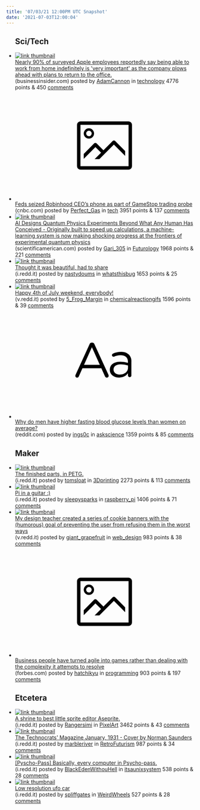 ```yaml
---
title: '07/03/21 12:00PM UTC Snapshot'
date: '2021-07-03T12:00:04'
---
```

<ul>
<h2>Sci/Tech</h2>

<li><a href='https://www.businessinsider.com/90-of-surveyed-apple-workers-reportedly-want-indefinite-remote-work-2021-7'><img src='https://b.thumbs.redditmedia.com/VRrYb8aMVTgm-iw51G2aTtgKo6reAqhlRRV3mQcePgE.jpg' alt='link thumbnail'></a><div><div class='linkTitle'><a href='https://www.businessinsider.com/90-of-surveyed-apple-workers-reportedly-want-indefinite-remote-work-2021-7'>Nearly 90% of surveyed Apple employees reportedly say being able to work from home indefinitely is 'very important' as the company plows ahead with plans to return to the office.</a></div>(businessinsider.com) posted by <a href='https://www.reddit.com/user/AdamCannon'>AdamCannon</a> in <a href='https://www.reddit.com/r/technology'>technology</a> 4776 points & 450 <a href='https://www.reddit.com/r/technology/comments/ocg239/nearly_90_of_surveyed_apple_employees_reportedly/'>comments</a></div></li>

<li><a href='https://www.cnbc.com/2021/07/01/feds-seized-robinhood-ceos-phone-as-part-of-gamestop-trading-probe.html'><svg version='1.1' viewBox='-34 -14 104 64' preserveAspectRatio='xMidYMid meet' xmlns='http://www.w3.org/2000/svg' xmlns:xlink='http://www.w3.org/1999/xlink'>
    <title>link thumbnail</title>
    <path d='M32,4H4A2,2,0,0,0,2,6V30a2,2,0,0,0,2,2H32a2,2,0,0,0,2-2V6A2,2,0,0,0,32,4ZM4,30V6H32V30Z'></path>
    <path d='M8.92,14a3,3,0,1,0-3-3A3,3,0,0,0,8.92,14Zm0-4.6A1.6,1.6,0,1,1,7.33,11,1.6,1.6,0,0,1,8.92,9.41Z'></path>
    <path d='M22.78,15.37l-5.4,5.4-4-4a1,1,0,0,0-1.41,0L5.92,22.9v2.83l6.79-6.79L16,22.18l-3.75,3.75H15l8.45-8.45L30,24V21.18l-5.81-5.81A1,1,0,0,0,22.78,15.37Z'></path>
    </svg></a><div><div class='linkTitle'><a href='https://www.cnbc.com/2021/07/01/feds-seized-robinhood-ceos-phone-as-part-of-gamestop-trading-probe.html'>Feds seized Robinhood CEO’s phone as part of GameStop trading probe</a></div>(cnbc.com) posted by <a href='https://www.reddit.com/user/Perfect_Gas'>Perfect_Gas</a> in <a href='https://www.reddit.com/r/tech'>tech</a> 3951 points & 137 <a href='https://www.reddit.com/r/tech/comments/ocn618/feds_seized_robinhood_ceos_phone_as_part_of/'>comments</a></div></li>

<li><a href='https://www.scientificamerican.com/article/ai-designs-quantum-physics-experiments-beyond-what-any-human-has-conceived/'><img src='https://b.thumbs.redditmedia.com/OM4sbW2PX-HGcWncKV7IyV94PbBylLO8nX_WSBOo2cs.jpg' alt='link thumbnail'></a><div><div class='linkTitle'><a href='https://www.scientificamerican.com/article/ai-designs-quantum-physics-experiments-beyond-what-any-human-has-conceived/'>AI Designs Quantum Physics Experiments Beyond What Any Human Has Conceived - Originally built to speed up calculations, a machine-learning system is now making shocking progress at the frontiers of experimental quantum physics</a></div>(scientificamerican.com) posted by <a href='https://www.reddit.com/user/Gari_305'>Gari_305</a> in <a href='https://www.reddit.com/r/Futurology'>Futurology</a> 1968 points & 221 <a href='https://www.reddit.com/r/Futurology/comments/oc9n1n/ai_designs_quantum_physics_experiments_beyond/'>comments</a></div></li>

<li><a href='https://i.redd.it/d6s6h62u7w871.jpg'><img src='https://b.thumbs.redditmedia.com/rI58FZmZrHHfcqjGOgfKQPNEItFv-gLwsgg-hlLJYGE.jpg' alt='link thumbnail'></a><div><div class='linkTitle'><a href='https://i.redd.it/d6s6h62u7w871.jpg'>Thought it was beautiful, had to share</a></div>(i.redd.it) posted by <a href='https://www.reddit.com/user/nastydoums'>nastydoums</a> in <a href='https://www.reddit.com/r/whatsthisbug'>whatsthisbug</a> 1653 points & 25 <a href='https://www.reddit.com/r/whatsthisbug/comments/ocnciy/thought_it_was_beautiful_had_to_share/'>comments</a></div></li>

<li><a href='https://v.redd.it/zwyqw4t22v871'><img src='https://b.thumbs.redditmedia.com/c4A_4OlC0Y86cRzQCfyyjK9UYATdKD89tVzsV-wm-8o.jpg' alt='link thumbnail'></a><div><div class='linkTitle'><a href='https://v.redd.it/zwyqw4t22v871'>Happy 4th of July weekend, everybody!</a></div>(v.redd.it) posted by <a href='https://www.reddit.com/user/5_Frog_Margin'>5_Frog_Margin</a> in <a href='https://www.reddit.com/r/chemicalreactiongifs'>chemicalreactiongifs</a> 1596 points & 39 <a href='https://www.reddit.com/r/chemicalreactiongifs/comments/ocixh3/happy_4th_of_july_weekend_everybody/'>comments</a></div></li>

<li><a href='https://www.reddit.com/r/askscience/comments/ocm5yn/why_do_men_have_higher_fasting_blood_glucose/'><svg version='1.1' viewBox='-34 -12 104 64' preserveAspectRatio='xMidYMid slice' xmlns='http://www.w3.org/2000/svg' xmlns:xlink='http://www.w3.org/1999/xlink'>
    <title>text link thumbnail</title>
    <path d='M12.19,8.84a1.45,1.45,0,0,0-1.4-1h-.12a1.46,1.46,0,0,0-1.42,1L1.14,26.56a1.29,1.29,0,0,0-.14.59,1,1,0,0,0,1,1,1.12,1.12,0,0,0,1.08-.77l2.08-4.65h11l2.08,4.59a1.24,1.24,0,0,0,1.12.83,1.08,1.08,0,0,0,1.08-1.08,1.64,1.64,0,0,0-.14-.57ZM6.08,20.71l4.59-10.22,4.6,10.22Z'>
    </path>
    <path d='M32.24,14.78A6.35,6.35,0,0,0,27.6,13.2a11.36,11.36,0,0,0-4.7,1,1,1,0,0,0-.58.89,1,1,0,0,0,.94.92,1.23,1.23,0,0,0,.39-.08,8.87,8.87,0,0,1,3.72-.81c2.7,0,4.28,1.33,4.28,3.92v.5a15.29,15.29,0,0,0-4.42-.61c-3.64,0-6.14,1.61-6.14,4.64v.05c0,2.95,2.7,4.48,5.37,4.48a6.29,6.29,0,0,0,5.19-2.48V26.9a1,1,0,0,0,1,1,1,1,0,0,0,1-1.06V19A5.71,5.71,0,0,0,32.24,14.78Zm-.56,7.7c0,2.28-2.17,3.89-4.81,3.89-1.94,0-3.61-1.06-3.61-2.86v-.06c0-1.8,1.5-3,4.2-3a15.2,15.2,0,0,1,4.22.61Z'>
    </path>
    </svg></a><div><div class='linkTitle'><a href='https://www.reddit.com/r/askscience/comments/ocm5yn/why_do_men_have_higher_fasting_blood_glucose/'>Why do men have higher fasting blood glucose levels than women on average?</a></div>(reddit.com) posted by <a href='https://www.reddit.com/user/ings0c'>ings0c</a> in <a href='https://www.reddit.com/r/askscience'>askscience</a> 1359 points & 85 <a href='https://www.reddit.com/r/askscience/comments/ocm5yn/why_do_men_have_higher_fasting_blood_glucose/'>comments</a></div></li>

<h2>Maker</h2>

<li><a href='https://i.redd.it/c7f4e7nqpt871.jpg'><img src='https://a.thumbs.redditmedia.com/AJoGyiRKZmePmoq7xrCA5S_K10AurjVFFNnz1WBxre8.jpg' alt='link thumbnail'></a><div><div class='linkTitle'><a href='https://i.redd.it/c7f4e7nqpt871.jpg'>The finished parts, in PETG.</a></div>(i.redd.it) posted by <a href='https://www.reddit.com/user/tomsloat'>tomsloat</a> in <a href='https://www.reddit.com/r/3Dprinting'>3Dprinting</a> 2273 points & 113 <a href='https://www.reddit.com/r/3Dprinting/comments/ocdam9/the_finished_parts_in_petg/'>comments</a></div></li>

<li><a href='https://i.redd.it/8mmtn6lg8u871.jpg'><img src='https://b.thumbs.redditmedia.com/D9hk9qisInPlXEmuGMjPhleOqYhxQ1rpL4U-DKNAQaw.jpg' alt='link thumbnail'></a><div><div class='linkTitle'><a href='https://i.redd.it/8mmtn6lg8u871.jpg'>Pi in a guitar :)</a></div>(i.redd.it) posted by <a href='https://www.reddit.com/user/sleepysparks'>sleepysparks</a> in <a href='https://www.reddit.com/r/raspberry_pi'>raspberry_pi</a> 1406 points & 71 <a href='https://www.reddit.com/r/raspberry_pi/comments/ocfedy/pi_in_a_guitar/'>comments</a></div></li>

<li><a href='https://v.redd.it/j8jn0j97sv871'><img src='https://b.thumbs.redditmedia.com/tS06KGHWxMzyNBix-8ccHTacs17fg3SrON5qeoDVLjo.jpg' alt='link thumbnail'></a><div><div class='linkTitle'><a href='https://v.redd.it/j8jn0j97sv871'>My design teacher created a series of cookie banners with the (humorous) goal of preventing the user from refusing them in the worst ways</a></div>(v.redd.it) posted by <a href='https://www.reddit.com/user/giant_grapefruit'>giant_grapefruit</a> in <a href='https://www.reddit.com/r/web_design'>web_design</a> 983 points & 38 <a href='https://www.reddit.com/r/web_design/comments/oclz5i/my_design_teacher_created_a_series_of_cookie/'>comments</a></div></li>

<li><a href='https://www.forbes.com/sites/cognitiveworld/2019/08/23/the-end-of-agile/?sh=665b8eb20713'><svg version='1.1' viewBox='-34 -14 104 64' preserveAspectRatio='xMidYMid meet' xmlns='http://www.w3.org/2000/svg' xmlns:xlink='http://www.w3.org/1999/xlink'>
    <title>link thumbnail</title>
    <path d='M32,4H4A2,2,0,0,0,2,6V30a2,2,0,0,0,2,2H32a2,2,0,0,0,2-2V6A2,2,0,0,0,32,4ZM4,30V6H32V30Z'></path>
    <path d='M8.92,14a3,3,0,1,0-3-3A3,3,0,0,0,8.92,14Zm0-4.6A1.6,1.6,0,1,1,7.33,11,1.6,1.6,0,0,1,8.92,9.41Z'></path>
    <path d='M22.78,15.37l-5.4,5.4-4-4a1,1,0,0,0-1.41,0L5.92,22.9v2.83l6.79-6.79L16,22.18l-3.75,3.75H15l8.45-8.45L30,24V21.18l-5.81-5.81A1,1,0,0,0,22.78,15.37Z'></path>
    </svg></a><div><div class='linkTitle'><a href='https://www.forbes.com/sites/cognitiveworld/2019/08/23/the-end-of-agile/?sh=665b8eb20713'>Business people have turned agile into games rather than dealing with the complexity it attempts to resolve</a></div>(forbes.com) posted by <a href='https://www.reddit.com/user/hatchikyu'>hatchikyu</a> in <a href='https://www.reddit.com/r/programming'>programming</a> 903 points & 197 <a href='https://www.reddit.com/r/programming/comments/oco4wk/business_people_have_turned_agile_into_games/'>comments</a></div></li>

<h2>Etcetera</h2>

<li><a href='https://i.redd.it/3z2qw9y87v871.png'><img src='https://b.thumbs.redditmedia.com/kFZltt00GwydxKYt0bXHupiNi8NcX8_BkijRP8oLGYo.jpg' alt='link thumbnail'></a><div><div class='linkTitle'><a href='https://i.redd.it/3z2qw9y87v871.png'>A shrine to best little sprite editor Aseprite.</a></div>(i.redd.it) posted by <a href='https://www.reddit.com/user/Rangersimi'>Rangersimi</a> in <a href='https://www.reddit.com/r/PixelArt'>PixelArt</a> 3462 points & 43 <a href='https://www.reddit.com/r/PixelArt/comments/ocjigg/a_shrine_to_best_little_sprite_editor_aseprite/'>comments</a></div></li>

<li><a href='https://i.redd.it/4gfupqjd4w871.jpg'><img src='https://b.thumbs.redditmedia.com/GdREqAj-Ws-5llH4Huf0pUn9uZKHBc3mlHYyd35NluE.jpg' alt='link thumbnail'></a><div><div class='linkTitle'><a href='https://i.redd.it/4gfupqjd4w871.jpg'>The Technocrats' Magazine January, 1931 - Cover by Norman Saunders</a></div>(i.redd.it) posted by <a href='https://www.reddit.com/user/marbleriver'>marbleriver</a> in <a href='https://www.reddit.com/r/RetroFuturism'>RetroFuturism</a> 987 points & 34 <a href='https://www.reddit.com/r/RetroFuturism/comments/ocn20n/the_technocrats_magazine_january_1931_cover_by/'>comments</a></div></li>

<li><a href='https://i.redd.it/rhobvsmwtu871.gif'><img src='https://a.thumbs.redditmedia.com/RfqeULjFcLrZUtUBL-JoCIvtBpjthD1EljM0IqV82E4.jpg' alt='link thumbnail'></a><div><div class='linkTitle'><a href='https://i.redd.it/rhobvsmwtu871.gif'>[Pyscho-Pass] Basically, every computer in Psycho-pass.</a></div>(i.redd.it) posted by <a href='https://www.reddit.com/user/BlackEdenWithouHell'>BlackEdenWithouHell</a> in <a href='https://www.reddit.com/r/itsaunixsystem'>itsaunixsystem</a> 538 points & 28 <a href='https://www.reddit.com/r/itsaunixsystem/comments/ochysd/pyschopass_basically_every_computer_in_psychopass/'>comments</a></div></li>

<li><a href='https://i.redd.it/63d2y60zrt871.jpg'><img src='https://b.thumbs.redditmedia.com/FhiX14-9OFQ6VcYcRd23v5vtCQ2BqcnsYWYVe64PKeM.jpg' alt='link thumbnail'></a><div><div class='linkTitle'><a href='https://i.redd.it/63d2y60zrt871.jpg'>Low resolution ufo car</a></div>(i.redd.it) posted by <a href='https://www.reddit.com/user/spliffgates'>spliffgates</a> in <a href='https://www.reddit.com/r/WeirdWheels'>WeirdWheels</a> 527 points & 28 <a href='https://www.reddit.com/r/WeirdWheels/comments/ocdj95/low_resolution_ufo_car/'>comments</a></div></li>

</ul>
